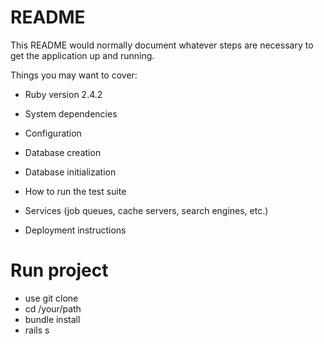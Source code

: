 # README

This README would normally document whatever steps are necessary to get the
application up and running.

Things you may want to cover:

* Ruby version
2.4.2
* System dependencies

* Configuration

* Database creation

* Database initialization

* How to run the test suite

* Services (job queues, cache servers, search engines, etc.)

* Deployment instructions



# Run project

* use git clone
* cd /your/path
* bundle install
* rails s


